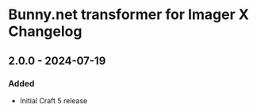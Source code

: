 # Bunny.net transformer for Imager X Changelog

## 2.0.0 - 2024-07-19

### Added
- Initial Craft 5 release
